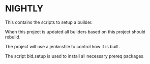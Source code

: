 # NIGHTLY

This contains the scripts to setup a builder.

When this project is updated all builders based on this project should rebuild.

The project will use a jenkinsfile to control how it is built.

The script bld.setup is used to install all necessary prereq packages.


